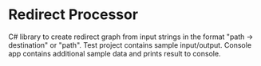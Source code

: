 # Redirect Processor

C# library to create redirect graph from input strings in the format "path -> destination" or "path". Test project contains sample input/output. Console app contains additional sample data and prints result to console. 
